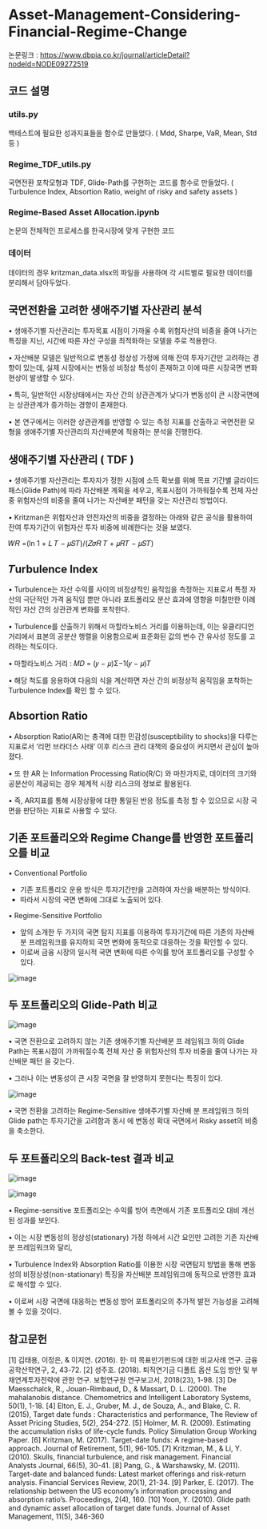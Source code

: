 # Asset-Management-Considering-Financial-Regime-Change

논문링크 : https://www.dbpia.co.kr/journal/articleDetail?nodeId=NODE09272519

## 코드 설명 

### utils.py
백테스트에 필요한 성과지표들을 함수로 만들었다.
( Mdd, Sharpe, VaR, Mean, Std 등 )

### Regime_TDF_utils.py
국면전환 포착모형과 TDF, Glide-Path를 구현하는 코드를 함수로 만들었다.
( Turbulence Index, Absortion Ratio, weight of risky and safety assets )

### Regime-Based Asset Allocation.ipynb
논문의 전체적인 프로세스를 한국시장에 맞게 구현한 코드

### 데이터
데이터의 경우 kritzman_data.xlsx의 파일을 사용하며
각 시트별로 필요한 데이터를 분리해서 담아두었다.


## 국면전환을 고려한 생애주기별 자산관리 분석

• 생애주기별 자산관리는 투자목표 시점이 가까울 수록 위험자산의 비중을 줄여 나가는 특징을 지닌,
시간에 따른 자산 구성을 최적화하는 모델을 주로 적용한다.

• 자산배분 모델은 일반적으로 변동성 정상성 가정에 의해 잔여 투자기간만 고려하는 경향이 있는데,
실제 시장에서는 변동성 비정상 특성이 존재하고 이에 따른 시장국면 변화 현상이 발생할 수 있다.

• 특히, 일반적인 시장상태에서는 자산 간의 상관관계가 낮다가 변동성이 큰 시장국면에는
상관관계가 증가하는 경향이 존재한다.

• 본 연구에서는 이러한 상관관계를 반영할 수 있는 측정 지표를 산출하고 국면전환 모형을
생애주기별 자산관리의 자산배분에 적용하는 분석을 진행한다.


## 생애주기별 자산관리 ( TDF )
• 생애주기별 자산관리는 투자자가 정한 시점에 소득 확보를
위해 목표 기간별 글라이드패스(Glide Path)에 따라 자산배분
계획을 세우고, 목표시점이 가까워질수록 전체 자산 중
위험자산의 비중을 줄여 나가는 자산배분 패턴을 갖는
자산관리 방법이다.

• Kritzman은 위험자산과 안전자산의 비중을 결정하는
아래와 같은 공식을 활용하여 잔여 투자기간이 위험자산
투자 비중에 비례한다는 것을 보였다.

𝑊𝑅 =(ln 1 + 𝐿 𝑇 − 𝜇𝑆𝑇)/(𝑍𝜎𝑅 𝑇 + 𝜇𝑅𝑇 − 𝜇𝑆𝑇)

## 𝑇urbulence Index
• Turbulence는 자산 수익률 사이의 비정상적인
움직임을 측정하는 지표로서 특정 자산의 극단적인
가격 움직임 뿐만 아니라 포트폴리오 분산 효과에
영향을 미칠만한 이례적인 자산 간의 상관관계
변화를 포착한다.

• Turbulence를 산출하기 위해서 마할라노비스 거리를
이용하는데, 이는 유클리디언 거리에서 표본의
공분산 행렬을 이용함으로써 표준화된 값의 변수 간
유사성 정도를 고려하는 척도이다.

• 마할라노비스 거리 : 𝑀𝐷 = (𝑦 − 𝜇)Σ−1(𝑦 − 𝜇)𝑇

• 해당 척도를 응용하여 다음의 식을 계산하면 자산
간의 비정상적 움직임을 포착하는 Turbulence Index를
확인 할 수 있다.

## Absortion Ratio

• Absorption Ratio(AR)는 충격에 대한 민감성(susceptibility
to shocks)을 다루는 지표로서 ‘리먼 브라더스 사태’ 이후
리스크 관리 대책의 중요성이 커지면서 관심이
높아졌다.

• 또 한 AR 는 Information Processing Ratio(R/C) 와
마찬가지로, 데이터의 크기와 공분산이 제공되는 경우
체계적 시장 리스크의 정보로 활용된다.

• 즉, AR지표를 통해 시장상황에 대한 통일된 반응 정도를
측정 할 수 있으므로 시장 국면을 판단하는 지표로
사용할 수 있다.

## 기존 포트폴리오와 Regime Change를 반영한 포트폴리오를 비교

• Conventional Portfolio
- 기존 포트폴리오 운용 방식은 투자기간만을 고려하여
자산을 배분하는 방식이다.
- 따라서 시장의 국면 변화에 그대로 노출되어 있다.

• Regime-Sensitive Portfolio

- 앞의 소개한 두 가지의 국면 탐지 지표를 이용하여
투자기간에 따른 기존의 자산배분 프레임워크를 유지하되
국면 변화에 동적으로 대응하는 것을 확인할 수 있다.
- 이로써 금융 시장의 일시적 국면 변화에 따른 수익률 방어
포트폴리오를 구성할 수 있다.

![image](https://user-images.githubusercontent.com/80387630/121306786-389c8500-c93a-11eb-9e56-5d5536c52ae3.png)

## 두 포트폴리오의 Glide-Path 비교
![image](https://user-images.githubusercontent.com/80387630/121306882-59fd7100-c93a-11eb-87d4-dc6ee4f195d1.png)

• 국면 전환으로 고려하지 않는 기존 생애주기별 자산배분 프
레임워크 하의 Glide Path는 목표시점이 가까워질수록 전체
자산 중 위험자산의 투자 비중을 줄여 나가는 자산배분 패턴
을 갖는다.

• 그러나 이는 변동성이 큰 시장 국면을 잘 반영하지 못한다는
특징이 있다.

![image](https://user-images.githubusercontent.com/80387630/121306948-6a155080-c93a-11eb-8d75-c1bbae3f7a39.png)

• 국면 전환을 고려하는 Regime-Sensitive 생애주기별 자산배
분 프레임워크 하의 Glide path는 투자기간을 고려함과 동시
에 변동성 확대 국면에서 Risky asset의 비중을 축소한다.

## 두 포트폴리오의 Back-test 결과 비교
![image](https://user-images.githubusercontent.com/80387630/121307040-831e0180-c93a-11eb-9dbd-b4cf9099cb0e.png)

![image](https://user-images.githubusercontent.com/80387630/121307108-9c26b280-c93a-11eb-96df-c15360879761.png)

• Regime-sensitive 포트폴리오는 수익률 방어 측면에서 기존 포트폴리오 대비 개선된 성과를 보인다.

• 이는 시장 변동성의 정상성(stationary) 가정 하에서 시간 요인만 고려한 기존 자산배분 프레임워크와 달리,

• Turbulence Index와 Absorption Ratio를 이용한 시장 국면탐지 방법을 통해 변동성의 비정상성(non-stationary) 특징을 자산배분
프레임워크에 동적으로 반영한 효과로 해석할 수 있다.

• 이로써 시장 국면에 대응하는 변동성 방어 포트폴리오의 추가적 발전 가능성을 고려해볼 수 있을 것이다.

## 참고문헌

[1] 김태용, 이정은, & 이지연. (2016). 한· 미 목표만기펀드에 대한 비교사례 연구. 금융공학산학연구, 2, 43-72.
[2] 성주호. (2018). 퇴직연기금 디폴트 옵션 도입 방안 및 부채연계투자전략에 관한 연구. 보험연구원 연구보고서, 2018(23), 1-98.
[3] De Maesschalck, R., Jouan-Rimbaud, D., & Massart, D. L. (2000). The mahalanobis distance. Chemometrics and Intelligent 
Laboratory Systems, 50(1), 1-18.
[4] Elton, E. J., Gruber, M. J., de Souza, A., and Blake, C. R. (2015), Target date funds : Characteristics and performance, The Review of 
Asset Pricing Studies, 5(2), 254-272.
[5] Holmer, M. R. (2009). Estimating the accumulation risks of life-cycle funds. Policy Simulation Group Working Paper.
[6] Kritzman, M. (2017). Target-date funds: A regime-based approach. Journal of Retirement, 5(1), 96-105.
[7] Kritzman, M., & Li, Y. (2010). Skulls, financial turbulence, and risk management. Financial Analysts Journal, 66(5), 30-41.
[8] Pang, G., & Warshawsky, M. (2011). Target-date and balanced funds: Latest market offerings and risk-return analysis. Financial 
Services Review, 20(1), 21-34.
[9] Parker, E. (2017). The relationship between the US economy’s information processing and absorption ratio’s. Proceedings, 2(4), 160.
[10] Yoon, Y. (2010). Glide path and dynamic asset allocation of target date funds. Journal of Asset Management, 11(5), 346-360






